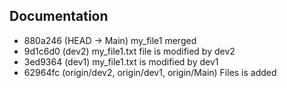 ## Documentation
<ul>
	<li>880a246 (HEAD -> Main) my_file1 merged</li>
	<li>9d1c6d0 (dev2) my_file1.txt file is modified by dev2</li>
	<li>3ed9364 (dev1) my_file1.txt is modified by dev1</li>
	<li>62964fc (origin/dev2, origin/dev1, origin/Main) Files is added</li>
</ul>
